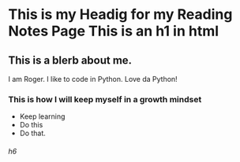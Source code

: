 # This is my Headig for my Reading Notes Page This is an h1 in html

## This is a blerb about me.

I am Roger. I like to code in Python.  Love da Python!

### This is how I will keep myself in a growth mindset

* Keep learning
* Do this
* Do that.

###### h6



